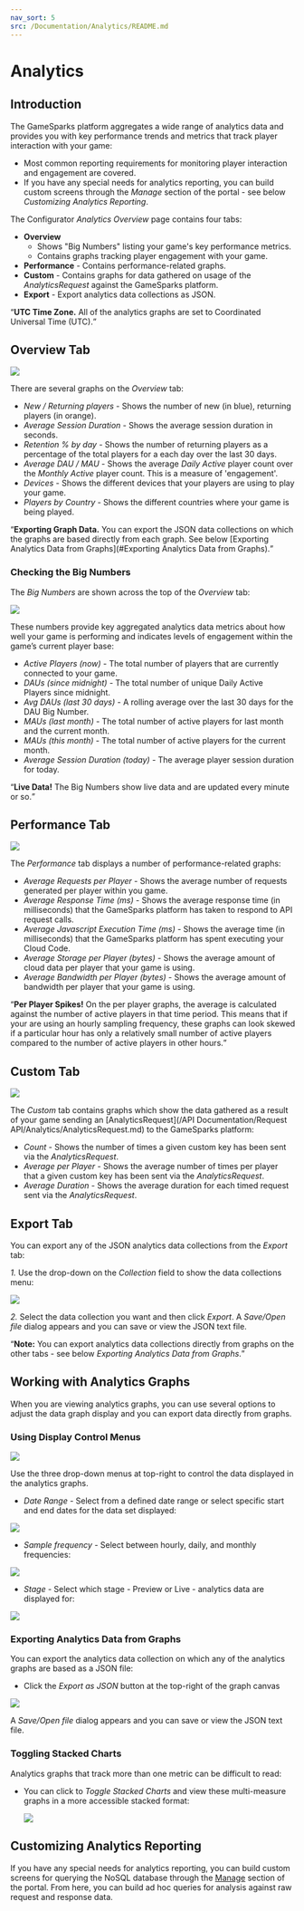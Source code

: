 ```yaml
---
nav_sort: 5
src: /Documentation/Analytics/README.md
---
```


# Analytics

## Introduction

The GameSparks platform aggregates a wide range of analytics data and provides you with key performance trends and metrics that track player interaction with your game:
* Most common reporting requirements for monitoring player interaction and engagement are covered.
* If you have any special needs for analytics reporting, you can build custom screens through the *Manage* section of the portal - see below *Customizing Analytics Reporting*.

The Configurator *Analytics Overview* page contains four tabs:
* **Overview**
  * Shows "Big Numbers" listing your game's key performance metrics.
  * Contains graphs tracking player engagement with your game.
* **Performance** - Contains performance-related graphs.
* **Custom** - Contains graphs for data gathered on usage of the *AnalyticsRequest* against the GameSparks platform.
* **Export** - Export analytics data collections as JSON.

<q>**UTC Time Zone.** All of the analytics graphs are set to Coordinated Universal Time (UTC).</q>

## Overview Tab

![](img/Analytics/17.png)

There are several graphs on the *Overview* tab:

  * *New / Returning players* - Shows the number of new (in blue), returning players (in orange).
  * *Average Session Duration* - Shows the average session duration in seconds.
  * *Retention % by day* - Shows the number of returning players as a percentage of the total players for a each day over the last 30 days.
  * *Average DAU / MAU* - Shows the average *Daily Active* player count over the *Monthly Active* player count. This is a measure of 'engagement'.
  * *Devices* - Shows the different devices that your players are using to play your game.
  * *Players by Country* - Shows the different countries where your game is being played.

<q>**Exporting Graph Data.** You can export the JSON data collections on which the graphs are based directly from each graph. See below [Exporting Analytics Data from Graphs](#Exporting Analytics Data from Graphs).</Q>

### Checking the Big Numbers

The *Big Numbers* are shown across the top of the *Overview* tab:

![](img/Analytics/18.png)

These numbers provide key aggregated analytics data metrics about how well your game is performing and indicates levels of engagement within the game’s current player base:

  * *Active Players (now)* - The total number of players that are currently connected to your game.
  * *DAUs (since midnight)* - The total number of unique Daily Active Players since midnight.
  * *Avg DAUs (last 30 days)* - A rolling average over the last 30 days for the DAU Big Number.
  * *MAUs (last month)* - The total number of active players for last month and the current month.
  * *MAUs (this month)* - The total number of active players for the current month.
  * *Average Session Duration (today)* - The average player session duration for today.

<q>**Live Data!** The Big Numbers show live data and are updated every minute or so.</q>

## Performance Tab

![](img/Analytics/19.png)

The *Performance* tab displays a number of performance-related graphs:

  * *Average Requests per Player* - Shows the average number of requests generated per player within you game.
  * *Average Response Time (ms)* - Shows the average response time (in milliseconds) that the GameSparks platform has taken to respond to API request calls.
  * *Average Javascript Execution Time (ms)* - Shows the average time (in milliseconds) that the GameSparks platform has spent executing your Cloud Code.
  * *Average Storage per Player (bytes)* - Shows the average amount of cloud data per player that your game is using.
  * *Average Bandwidth per Player (bytes)* - Shows the average amount of bandwidth per player that your game is using.

<q>**Per Player Spikes!** On the per player graphs, the average is calculated against the number of active players in that time period. This means that if your are using an hourly sampling frequency, these graphs can look skewed if a particular hour has only a relatively small number of active players compared to the number of active players in other hours.</q>

## Custom Tab

![](img/Analytics/27.png)

 The *Custom* tab contains graphs which show the data gathered as a result of your game sending an [AnalyticsRequest](/API Documentation/Request API/Analytics/AnalyticsRequest.md) to the GameSparks platform:

  * *Count* - Shows the number of times a given custom key has been sent via the *AnalyticsRequest*.
  * *Average per Player* - Shows the average number of times per player that a given custom key has been sent via the *AnalyticsRequest*.
  * *Average Duration* - Shows the average duration for each timed request sent via the *AnalyticsRequest*.

## Export Tab

You can export any of the JSON analytics data collections from the *Export* tab:

*1.* Use the drop-down on the *Collection* field to show the data collections menu:

![](img/Analytics/20.png)


*2.* Select the data collection you want and then click *Export*. A *Save/Open file* dialog appears and you can save or view the JSON text file.

<q>**Note:** You can export analytics data collections directly from graphs on the other tabs - see below *Exporting Analytics Data from Graphs*.</q>

## Working with Analytics Graphs

When you are viewing analytics graphs, you can use several options to adjust the data graph display and you can export data directly from graphs.

### Using Display Control Menus

![](img/Analytics/21.png)

Use the three drop-down menus at top-right to control the data displayed in the analytics graphs.

  * *Date Range* - Select from a defined date range or select specific start and end dates for the data set displayed:

  ![](img/Analytics/22.png)

  * *Sample frequency* - Select between hourly, daily, and monthly frequencies:

  ![](img/Analytics/23.png)

  * *Stage* - Select which stage - Preview or Live - analytics data are displayed for:

  ![](img/Analytics/24.png)

### Exporting Analytics Data from Graphs

You can export the analytics data collection on which any of the analytics graphs are based as a JSON file:
* Click the *Export as JSON* button at the top-right of the graph canvas

 ![](img/Analytics/25.png)

A *Save/Open file* dialog appears and you can save or view the JSON text file.

### Toggling Stacked Charts

Analytics graphs that track more than one metric can be difficult to read:
* You can click to *Toggle Stacked Charts* and view these multi-measure graphs in a more accessible stacked format:

  ![](img/Analytics/26.png)

## Customizing Analytics Reporting

If you have any special needs for analytics reporting, you can build custom screens for querying the NoSQL database through the [Manage](/Documentation/Manage/README.md) section of the portal. From here, you can build ad hoc queries for analysis against raw request and response data.
